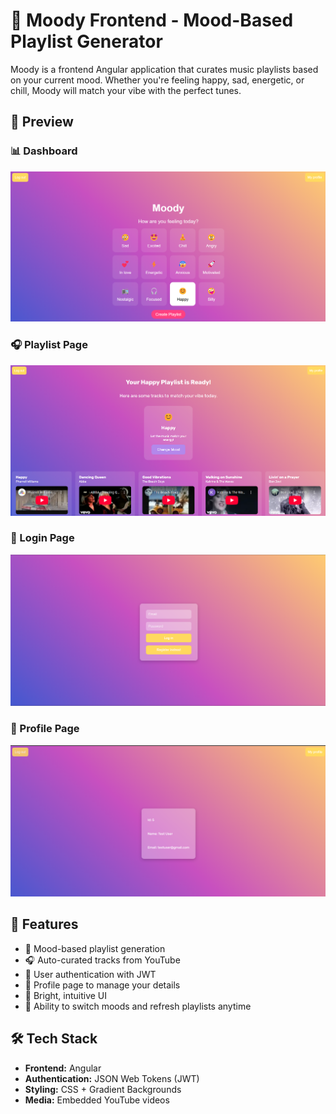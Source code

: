 # 🎵 Moody Frontend - Mood-Based Playlist Generator

Moody is a frontend Angular application that curates music playlists based on your current mood. Whether you're feeling happy, sad, energetic, or chill, Moody will match your vibe with the perfect tunes. 

## 📸 Preview

### 📊 Dashboard 
![Dashboard](screenshots/dashboard.png)

### 🎧 Playlist Page
![Generated Playlist](screenshots/generated%20playlist.png)

### 🔐 Login Page
![Login](screenshots/login.png)

### 👤 Profile Page
![My Profile](screenshots/myProfile.png)


## 🚀 Features

- 🧠 Mood-based playlist generation
- 🎧 Auto-curated tracks from YouTube
- 🔐 User authentication with JWT
- 👤 Profile page to manage your details
- 🌈 Bright, intuitive UI
- 🔄 Ability to switch moods and refresh playlists anytime

## 🛠️ Tech Stack

- **Frontend:** Angular
- **Authentication:** JSON Web Tokens (JWT)
- **Styling:** CSS + Gradient Backgrounds
- **Media:** Embedded YouTube videos

